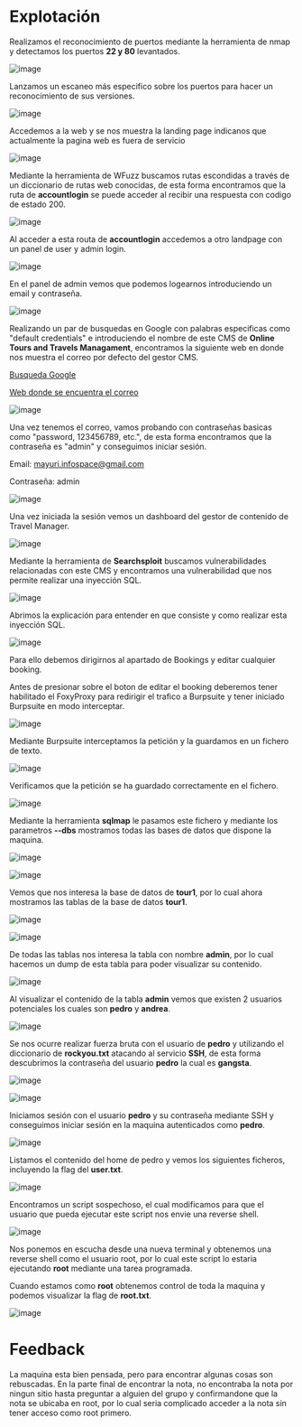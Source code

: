 # **Explotación**

Realizamos el reconocimiento de puertos mediante la herramienta de nmap y detectamos los puertos **22 y 80** levantados.

![image](https://github.com/Dani-ITB24/Proyecto-Final/assets/160504744/dfad60a6-29ff-46de-8f58-36e63d6d0f89)

Lanzamos un escaneo más especifico sobre los puertos para hacer un reconocimiento de sus versiones.

![image](https://github.com/Dani-ITB24/Proyecto-Final/assets/160504744/d43fd5fe-73df-4c58-97d8-786b1c7b3ea9)

Accedemos a la web y se nos muestra la landing page indicanos que actualmente la pagina web es fuera de servicio

![image](https://github.com/Dani-ITB24/Proyecto-Final/assets/160504744/6c23a9cb-d76b-48e4-9639-5b28591fbaa9)

Mediante la herramienta de WFuzz buscamos rutas escondidas a través de un diccionario de rutas web conocidas, de esta forma encontramos que la ruta de **accountlogin** se puede acceder al recibir una respuesta con codigo de estado 200.

![image](https://github.com/Dani-ITB24/Proyecto-Final/assets/160504744/f5686334-bdbe-454d-a43b-680ca102cec4)

Al acceder a esta routa de **accountlogin** accedemos a otro landpage con un panel de user y admin login.

![image](https://github.com/Dani-ITB24/Proyecto-Final/assets/160504744/db2f7491-6fe2-4fc2-bdc2-5c6a87caae41)

En el panel de admin vemos que podemos logearnos introduciendo un email y contraseña.

![image](https://github.com/Dani-ITB24/Proyecto-Final/assets/160504744/f617abdf-e587-4d5d-809f-5bbb69bcb782)

Realizando un par de busquedas en Google con palabras especificas como "default credentials" e  introduciendo el nombre de este CMS de **Online Tours and Travels Managament**, encontramos la siguiente web en donde nos muestra el correo por defecto del gestor CMS.

[Busqueda Google](https://www.google.com/search?q=online+tours+and+travels+management+system+project+in+php+credentials&client=firefox-b-e&sca_esv=ee5823111fbad417&ei=X2EVZo7XOuWhi-gPk_2E4AI&ved=0ahUKEwjOgsrou7WFAxXl0AIHHZM-ASwQ4dUDCBA&uact=5&oq=online+tours+and+travels+management+system+project+in+php+credentials&gs_lp=Egxnd3Mtd2l6LXNlcnAiRW9ubGluZSB0b3VycyBhbmQgdHJhdmVscyBtYW5hZ2VtZW50IHN5c3RlbSBwcm9qZWN0IGluIHBocCBjcmVkZW50aWFsc0jiKFDVDli7J3ABeAGQAQCYAZYBoAGbCKoBAzAuObgBA8gBAPgBAZgCBKACmgPCAgoQABhHGNYEGLADwgIGEAAYFhgewgIFECEYoAGYAwCIBgGQBgiSBwMxLjOgB_EP&sclient=gws-wiz-serp)

[Web donde se encuentra el correo](https://www.sourcecodester.com/php/14510/online-tours-travels-management-system-project-using-php-and-mysql.html)

![image](https://github.com/Dani-ITB24/Proyecto-Final/assets/160504744/b68c119b-906d-45cd-a3dc-4a12cf111237)

Una vez tenemos el correo, vamos probando con contraseñas basicas como "password, 123456789, etc.", de esta forma encontramos que la contraseña es "admin" y conseguimos iniciar sesión.

Email: mayuri.infospace@gmail.com

Contraseña: admin

![image](https://github.com/Dani-ITB24/Proyecto-Final/assets/160504744/a0b5f9f0-23d1-427a-a162-d88ad58b6c78)

Una vez iniciada la sesión vemos un dashboard del gestor de contenido de Travel Manager.

![image](https://github.com/Dani-ITB24/Proyecto-Final/assets/160504744/e603e46d-47cb-44a2-8a70-f481e21f4889)

Mediante la herramienta de **Searchsploit** buscamos vulnerabilidades relacionadas con este CMS y encontramos una vulnerabilidad que nos permite realizar una inyección SQL.

![image](https://github.com/Dani-ITB24/Proyecto-Final/assets/160504744/07e68ada-1a3c-4e25-83b3-d30b1159cbae)

Abrimos la explicación para entender en que consiste y como realizar esta inyección SQL.

![image](https://github.com/Dani-ITB24/Proyecto-Final/assets/160504744/a1634771-0124-4a27-a570-8ba3d7cbf05a)

Para ello debemos dirigirnos al apartado de Bookings y editar cualquier booking.

Antes de presionar sobre el boton de editar el booking deberemos tener habilitado el FoxyProxy para redirigir el trafico a Burpsuite y tener iniciado Burpsuite en modo interceptar.

![image](https://github.com/Dani-ITB24/Proyecto-Final/assets/160504744/b60f32c0-b2e2-4d13-ac41-a5ff72fb6cf0)

Mediante Burpsuite interceptamos la petición y la guardamos en un fichero de texto.

![image](https://github.com/Dani-ITB24/Proyecto-Final/assets/160504744/52755385-f659-40d9-997f-40a79de339b6)

Verificamos que la petición se ha guardado correctamente en el fichero.

![image](https://github.com/Dani-ITB24/Proyecto-Final/assets/160504744/69a9be5f-27e1-47f8-8131-12e2e11e2700)

Mediante la herramienta **sqlmap** le pasamos este fichero y mediante los parametros **--dbs** mostramos todas las bases de datos que dispone la maquina.

![image](https://github.com/Dani-ITB24/Proyecto-Final/assets/160504744/e52f5eef-e6e5-49f3-8456-bd70bccc6f13)

![image](https://github.com/Dani-ITB24/Proyecto-Final/assets/160504744/98250fc5-30fd-4399-be0f-3ce7eabb8c62)

Vemos que nos interesa la base de datos de **tour1**, por lo cual ahora mostramos las tablas de la base de datos **tour1**.

![image](https://github.com/Dani-ITB24/Proyecto-Final/assets/160504744/3e109a3f-293f-4bd1-b3ca-74e080f9384e)

![image](https://github.com/Dani-ITB24/Proyecto-Final/assets/160504744/9a7ad3c2-8b58-4b23-bb4c-7cbc27a17d3d)

De todas las tablas nos interesa la tabla con nombre **admin**, por lo cual hacemos un dump de esta tabla para poder visualizar su contenido.

![image](https://github.com/Dani-ITB24/Proyecto-Final/assets/160504744/825768d5-26a7-43ea-90dd-4f6d97f108fa)

Al visualizar el contenido de la tabla **admin** vemos que existen 2 usuarios potenciales los cuales son **pedro** y **andrea**.

![image](https://github.com/Dani-ITB24/Proyecto-Final/assets/160504744/2fe24947-ae40-45bc-8cdc-41a75685d757)

Se nos ocurre realizar fuerza bruta con el usuario de **pedro** y utilizando el diccionario de **rockyou.txt** atacando al servicio **SSH**, de esta forma descubrimos la contraseña del usuario **pedro** la cual es **gangsta**.

![image](https://github.com/Dani-ITB24/Proyecto-Final/assets/160504744/59b94f42-84b4-477a-9930-98dcfdaa8908)

![image](https://github.com/Dani-ITB24/Proyecto-Final/assets/160504744/796b0e1a-c9d5-481a-ad6a-0b642bc534de)

Iniciamos sesión con el usuario **pedro** y su contraseña mediante SSH y conseguimos iniciar sesión en la maquina autenticados como **pedro**.

![image](https://github.com/Dani-ITB24/Proyecto-Final/assets/160504744/3151862f-2204-4488-a1d0-ef3b2df7c385)

Listamos el contenido del home de pedro y vemos los siguientes ficheros, incluyendo la flag del **user.txt**.

![image](https://github.com/Dani-ITB24/Proyecto-Final/assets/160504744/c67959b5-23f3-4608-ba8e-4d6b28913ee2)

Encontramos un script sospechoso, el cual modificamos para que el usuario que pueda ejecutar este script nos envie una reverse shell.

![image](https://github.com/Dani-ITB24/Proyecto-Final/assets/160504744/2f7d88f3-f6c0-45c5-862f-1838acb73206)

Nos ponemos en escucha desde una nueva terminal y obtenemos una reverse shell como el usuario root, por lo cual este script lo estaria ejecutando **root** mediante una tarea programada.

Cuando estamos como **root** obtenemos control de toda la maquina y podemos visualizar la flag de **root.txt**.

![image](https://github.com/Dani-ITB24/Proyecto-Final/assets/160504744/fbc42e92-c9f3-4ce1-a70e-bd89955205e4)






# **Feedback**

La maquina esta bien pensada, pero para encontrar algunas cosas son rebuscadas.
En la parte final de encontrar la nota, no encontraba la nota por ningun sitio hasta preguntar a alguien del grupo y confirmandone que la nota se ubicaba en root, por lo cual seria complicado acceder a la nota sin tener acceso como root primero.

